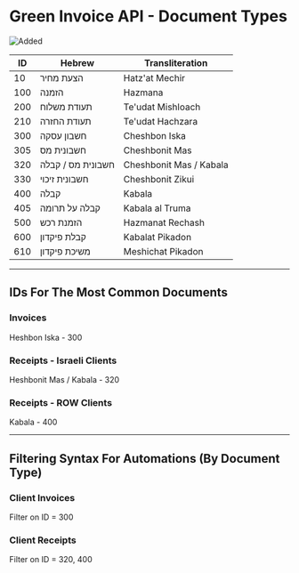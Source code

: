 # Green Invoice API - Document Types

![Added](https://img.shields.io/badge/Added-26--May--2025-blue)



| ID  | Hebrew                   | Transliteration           |
|-----|--------------------------|---------------------------|
| 10  | הצעת מחיר               | Hatz'at Mechir            |
| 100 | הזמנה                   | Hazmana                   |
| 200 | תעודת משלוח             | Te'udat Mishloach         |
| 210 | תעודת החזרה             | Te'udat Hachzara          |
| 300 | חשבון עסקה              | Cheshbon Iska             |
| 305 | חשבונית מס              | Cheshbonit Mas            |
| 320 | חשבונית מס / קבלה      | Cheshbonit Mas / Kabala   |
| 330 | חשבונית זיכוי           | Cheshbonit Zikui          |
| 400 | קבלה                    | Kabala                    |
| 405 | קבלה על תרומה           | Kabala al Truma           |
| 500 | הזמנת רכש               | Hazmanat Rechash          |
| 600 | קבלת פיקדון             | Kabalat Pikadon           |
| 610 | משיכת פיקדון            | Meshichat Pikadon         |

---

## IDs For The Most Common Documents

### Invoices

Heshbon Iska - 300

### Receipts - Israeli Clients

Heshbonit Mas / Kabala - 320

### Receipts - ROW Clients

Kabala - 400

---

## Filtering Syntax For Automations (By Document Type)

### Client Invoices

Filter on ID = 300

### Client Receipts

Filter on ID = 320, 400